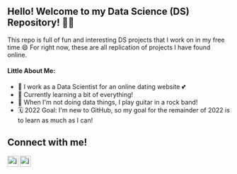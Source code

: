 ## Hello! Welcome to my Data Science (DS) Repository! 👋🏻

This repo is full of fun and interesting DS projects that I work on in my free time 😄
For right now, these are all replication of projects I have found online.

#### Little About Me:
- 💼 I work as a Data Scientist for an online dating website 💕
- 🌱 Currently learning a bit of everything!
- 🎸 When I'm not doing data things, I play guitar in a rock band!
- 🗓 2022 Goal: I'm new to GitHub, so my goal for the remainder of 2022 is to learn as much as I can!

## Connect with me! 
[<img align="left" alt="jordaneisinger | LinkedIn" span title="LinkedIn" width="25px" src="https://img.icons8.com/color/48/000000/linkedin.png"/>][linkedin]
[<img align="left" alt="jordaneisinger | Instagram" span title="Instagram" width="25px" src="https://img.icons8.com/fluency/48/000000/instagram-new.png"/>][instagram]

<br/>
<br/>

[linkedin]: https://linkedin.com/in/jordaneisinger
[instagram]: https://www.instagram.com/jmeguitar


